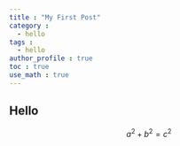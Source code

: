 ```yaml
---
title : "My First Post"
category :
  - hello
tags :
  - hello
author_profile : true
toc : true
use_math : true
---
```


## Hello

$$a^2+b^2=c^2$$

